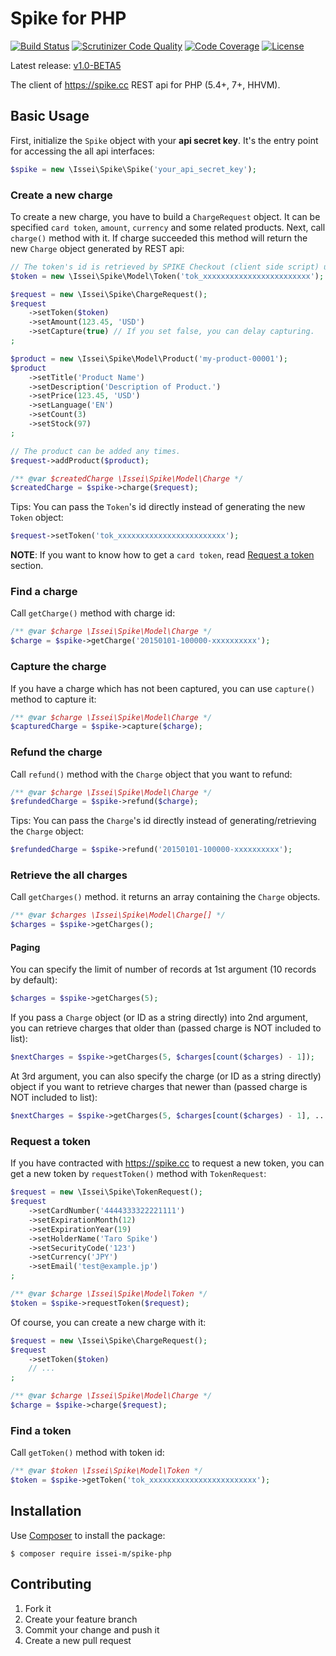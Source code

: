 Spike for PHP
=============

[![Build Status](https://travis-ci.org/issei-m/spike-php.svg)](https://travis-ci.org/issei-m/spike-php)
[![Scrutinizer Code Quality](https://scrutinizer-ci.com/g/issei-m/spike-php/badges/quality-score.png?b=master)](https://scrutinizer-ci.com/g/issei-m/spike-php/?branch=master)
[![Code Coverage](https://scrutinizer-ci.com/g/issei-m/spike-php/badges/coverage.png?b=master)](https://scrutinizer-ci.com/g/issei-m/spike-php/?branch=master)
[![License](https://poser.pugx.org/issei-m/spike-php/license.svg)](https://packagist.org/packages/issei-m/spike-php)

Latest release: [v1.0-BETA5](https://packagist.org/packages/issei-m/spike-php#v1.0-BETA5)

The client of https://spike.cc REST api for PHP (5.4+, 7+, HHVM).

Basic Usage
-----------

First, initialize the `Spike` object with your **api secret key**. It's the entry point for accessing the all api interfaces:

```php
$spike = new \Issei\Spike\Spike('your_api_secret_key');
```

### Create a new charge

To create a new charge, you have to build a `ChargeRequest` object. It can be specified `card token`, `amount`, `currency` and some related products. Next, call `charge()` method with it. If charge succeeded this method will return the new `Charge` object generated by REST api:

```php
// The token's id is retrieved by SPIKE Checkout (client side script) usually.
$token = new \Issei\Spike\Model\Token('tok_xxxxxxxxxxxxxxxxxxxxxxxx');

$request = new \Issei\Spike\ChargeRequest();
$request
    ->setToken($token)
    ->setAmount(123.45, 'USD')
    ->setCapture(true) // If you set false, you can delay capturing.
;

$product = new \Issei\Spike\Model\Product('my-product-00001');
$product
    ->setTitle('Product Name')
    ->setDescription('Description of Product.')
    ->setPrice(123.45, 'USD')
    ->setLanguage('EN')
    ->setCount(3)
    ->setStock(97)
;

// The product can be added any times.
$request->addProduct($product);

/** @var $createdCharge \Issei\Spike\Model\Charge */
$createdCharge = $spike->charge($request);
```

Tips: You can pass the `Token`'s id directly instead of generating the new `Token` object:

```php
$request->setToken('tok_xxxxxxxxxxxxxxxxxxxxxxxx');
```

**NOTE**: If you want to know how to get a `card token`, read [Request a token](#request-a-token) section.

### Find a charge

Call `getCharge()` method with charge id:

```php
/** @var $charge \Issei\Spike\Model\Charge */
$charge = $spike->getCharge('20150101-100000-xxxxxxxxxx');
```

### Capture the charge

If you have a charge which has not been captured, you can use `capture()` method to capture it:

```php
/** @var $charge \Issei\Spike\Model\Charge */
$capturedCharge = $spike->capture($charge);
```

### Refund the charge

Call `refund()` method with the `Charge` object that you want to refund:

```php
/** @var $charge \Issei\Spike\Model\Charge */
$refundedCharge = $spike->refund($charge);
```

Tips: You can pass the `Charge`'s id directly instead of generating/retrieving the `Charge` object:

```php
$refundedCharge = $spike->refund('20150101-100000-xxxxxxxxxx');
```

### Retrieve the all charges

Call `getCharges()` method. it returns an array containing the `Charge` objects.

```php
/** @var $charges \Issei\Spike\Model\Charge[] */
$charges = $spike->getCharges();
```

#### Paging

You can specify the limit of number of records at 1st argument (10 records by default):

```php
$charges = $spike->getCharges(5);
```

If you pass a `Charge` object (or ID as a string directly) into 2nd argument, you can retrieve charges that older than (passed charge is NOT included to list):

```php
$nextCharges = $spike->getCharges(5, $charges[count($charges) - 1]);
```

At 3rd argument, you can also specify the charge (or ID as a string directly) object if you want to retrieve charges that newer than (passed charge is NOT included to list):

```php
$nextCharges = $spike->getCharges(5, $charges[count($charges) - 1], ...);
```

### Request a token

If you have contracted with https://spike.cc to request a new token, you can get a new token by `requestToken()` method with `TokenRequest`:

```php
$request = new \Issei\Spike\TokenRequest();
$request
    ->setCardNumber('4444333322221111')
    ->setExpirationMonth(12)
    ->setExpirationYear(19)
    ->setHolderName('Taro Spike')
    ->setSecurityCode('123')
    ->setCurrency('JPY')
    ->setEmail('test@example.jp')
;

/** @var $charge \Issei\Spike\Model\Token */
$token = $spike->requestToken($request);
```

Of course, you can create a new charge with it:

```php
$request = new \Issei\Spike\ChargeRequest();
$request
    ->setToken($token)
    // ...
;

/** @var $charge \Issei\Spike\Model\Charge */
$charge = $spike->charge($request);
```

### Find a token

Call `getToken()` method with token id:

```php
/** @var $token \Issei\Spike\Model\Token */
$token = $spike->getToken('tok_xxxxxxxxxxxxxxxxxxxxxxxx');
```

Installation
------------

Use [Composer] to install the package:

```
$ composer require issei-m/spike-php
```

Contributing
------------

1. Fork it
2. Create your feature branch
3. Commit your change and push it
4. Create a new pull request

[SPIKE Checkout]: https://spike.cc/dashboard/developer/docs/references#a1
[Composer]: https://getcomposer.org
